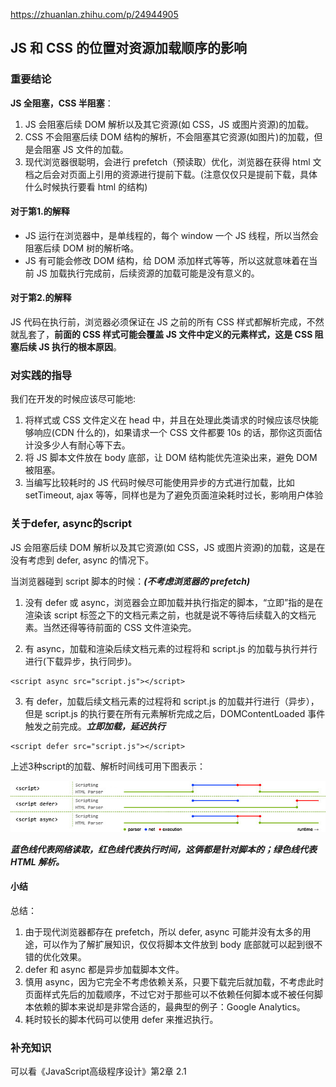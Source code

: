 <https://zhuanlan.zhihu.com/p/24944905>

## JS 和 CSS 的位置对资源加载顺序的影响

### 重要结论
**JS 全阻塞，CSS 半阻塞**：

1. JS 会阻塞后续 DOM 解析以及其它资源(如 CSS，JS 或图片资源)的加载。
2. CSS 不会阻塞后续 DOM 结构的解析，不会阻塞其它资源(如图片)的加载，但是会阻塞 JS 文件的加载。
3. 现代浏览器很聪明，会进行 prefetch（预读取）优化，浏览器在获得 html 文档之后会对页面上引用的资源进行提前下载。(注意仅仅只是提前下载，具体什么时候执行要看 html 的结构)

#### 对于第1.的解释
- JS 运行在浏览器中，是单线程的，每个 window 一个 JS 线程，所以当然会阻塞后续 DOM 树的解析咯。
- JS 有可能会修改 DOM 结构，给 DOM 添加样式等等，所以这就意味着在当前 JS 加载执行完成前，后续资源的加载可能是没有意义的。


#### 对于第2.的解释
JS 代码在执行前，浏览器必须保证在 JS 之前的所有 CSS 样式都解析完成，不然就乱套了，**前面的 CSS 样式可能会覆盖 JS 文件中定义的元素样式，这是 CSS 阻塞后续 JS 执行的根本原因**。

### 对实践的指导
我们在开发的时候应该尽可能地:

1. 将样式或 CSS 文件定义在 head 中，并且在处理此类请求的时候应该尽快能够响应(CDN 什么的)，如果请求一个 CSS 文件都要 10s 的话，那你这页面估计没多少人有耐心等下去。
2. 将 JS 脚本文件放在 body 底部，让 DOM 结构能优先渲染出来，避免 DOM 被阻塞。
3. 当编写比较耗时的 JS 代码时候尽可能使用异步的方式进行加载，比如 setTimeout, ajax 等等，同样也是为了避免页面渲染耗时过长，影响用户体验

### 关于defer, async的script
JS 会阻塞后续 DOM 解析以及其它资源(如 CSS，JS 或图片资源)的加载，这是在没有考虑到 defer, async 的情况下。

当浏览器碰到 script 脚本的时候：***(不考虑浏览器的 prefetch)***

1. 没有 defer 或 async，浏览器会立即加载并执行指定的脚本，“立即”指的是在渲染该 script 标签之下的文档元素之前，也就是说不等待后续载入的文档元素。当然还得等待前面的 CSS 文件渲染完。

2. 有 async，加载和渲染后续文档元素的过程将和 script.js 的加载与执行并行进行(下载异步，执行同步)。
```
<script async src="script.js"></script>
```

3. 有 defer，加载后续文档元素的过程将和 script.js 的加载并行进行（异步），但是 script.js 的执行要在所有元素解析完成之后，DOMContentLoaded 事件触发之前完成。***立即加载，延迟执行***
```
<script defer src="script.js"></script>
```

上述3种script的加载、解析时间线可用下图表示：

<img src="img/script加载.jpg" alt="script加载">

***蓝色线代表网络读取，红色线代表执行时间，这俩都是针对脚本的；绿色线代表 HTML 解析。***

#### 小结
总结：

1. 由于现代浏览器都存在 prefetch，所以 defer, async 可能并没有太多的用途，可以作为了解扩展知识，仅仅将脚本文件放到 body 底部就可以起到很不错的优化效果。
2. defer 和 async 都是异步加载脚本文件。
3. 慎用 async，因为它完全不考虑依赖关系，只要下载完后就加载，不考虑此时页面样式先后的加载顺序，不过它对于那些可以不依赖任何脚本或不被任何脚本依赖的脚本来说却是非常合适的，最典型的例子：Google Analytics。
4. 耗时较长的脚本代码可以使用 defer 来推迟执行。

### 补充知识
可以看《JavaScript高级程序设计》第2章 2.1